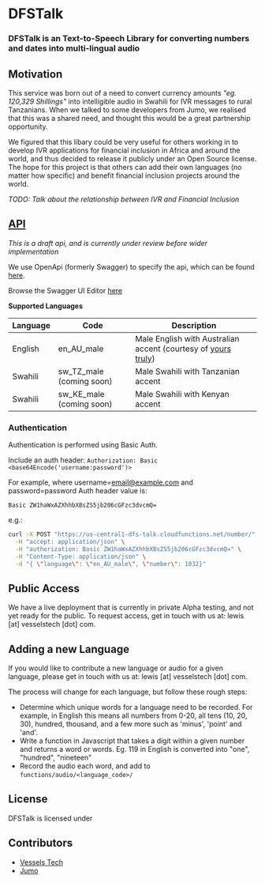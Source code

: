 # DFSTalk
### DFSTalk is an Text-to-Speech Library for converting numbers and dates into multi-lingual audio

## Motivation

This service was born out of a need to convert currency amounts _"eg. 120,329 Shillings"_ into intelligible audio in Swahili for IVR messages to rural Tanzanians. When we talked to some developers from Jumo, we realised that this was a shared need, and thought this would be a great partnership opportunity. 

We figured that this libary could be very useful for others working in to develop IVR applications for financial inclusion in Africa and around the world, and thus decided to release it publicly under an Open Source license. The hope for this project is that others can add their own languages (no matter how specific) and benefit financial inclusion projects around the world.

_TODO: Talk about the relationship between IVR and Financial Inclusion_

## [API](https://vessels-tech.github.io/dfstalk/docs/index.html)

_This is a draft api, and is currently under review before wider implementation_

We use OpenApi (formerly Swagger) to specify the api, which can be found [here](./swagger.yaml).  

Browse the Swagger UI Editor [here](https://vessels-tech.github.io/dfstalk/docs/index.html)

__Supported Languages__

| Language | Code | Description |
| --- | --- | --- |
| English | en_AU_male | Male English with Australian accent (courtesy of [yours truly](https://twitter.com/lewdaly)) |
| Swahili | sw_TZ_male (coming soon) | Male Swahili with Tanzanian accent |
| Swahili | sw_KE_male (coming soon) | Male Swahili with Kenyan accent |


### Authentication

Authentication is performed using Basic Auth.

Include an auth header: `Authorization: Basic <base64Encode('username:password')>`

For example, where username=email@example.com and password=password
Auth header value is:  
  
`Basic ZW1haWxAZXhhbXBsZS5jb206cGFzc3dvcmQ=`

e.g.:
```bash
curl -X POST "https://us-central1-dfs-talk.cloudfunctions.net/number/" \
  -H "accept: application/json" \
  -H "authorization: Basic ZW1haWxAZXhhbXBsZS5jb206cGFzc3dvcmQ=" \
  -H "Content-Type: application/json" \
  -d "{ \"language\": \"en_AU_male\", \"number\": 1032}"
```

## Public Access

We have a live deployment that is currently in private Alpha testing, and not yet ready for the public. To request access, get in touch with us at: lewis [at] vesselstech [dot] com.



## Adding a new Language

If you would like to contribute a new language or audio for a given language, please get in touch with us at: lewis [at] vesselstech [dot] com.

The process will change for each language, but follow these rough steps:
- Determine which unique words for a language need to be recorded. For example, in English this means all numbers from 0-20, all tens (10, 20, 30), hundred, thousand, and a few more such as 'minus', 'point' and 'and'.
- Write a function in Javascript that takes a digit within a given number and returns a word or words. Eg. 119 in English is converted into "one", "hundred", "nineteen" 
- Record the audio each word, and add to `functions/audio/<language_code>/`


## License

DFSTalk is licensed under 

## Contributors

- [Vessels Tech](https://vesselstech.com)
- [Jumo](https://www.jumo.world/)

